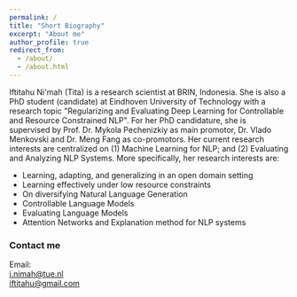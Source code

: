 ```yaml
---
permalink: /
title: "Short Biography"
excerpt: "About me"
author_profile: true
redirect_from: 
  - /about/
  - /about.html
---
```


Iftitahu Ni'mah (Tita) is a research scientist at BRIN, Indonesia. She is also a PhD student (candidate) at Eindhoven University of Technology with a research topic "Regularizing and Evaluating Deep Learning for Controllable and Resource Constrained NLP". For her PhD candidature, she is supervised by Prof. Dr. Mykola Pechenizkiy as main promotor, Dr. Vlado Menkovski and Dr. Meng Fang as co-promotors. Her current research interests are centralized on (1) Machine Learning for NLP; and (2) Evaluating and Analyzing NLP Systems. More specifically, her research interests are:
- Learning, adapting, and generalizing in an open domain setting
- Learning effectively under low resource constraints
- On diversifying Natural Language Generation
- Controllable Language Models
- Evaluating Language Models
- Attention Networks and Explanation method for NLP systems



### Contact me

Email: <br>
[i.nimah@tue.nl](mailto:i.nimah@tue.nl) <br>
[iftitahu@gmail.com](mailto:iftitahu@gmail.com)


